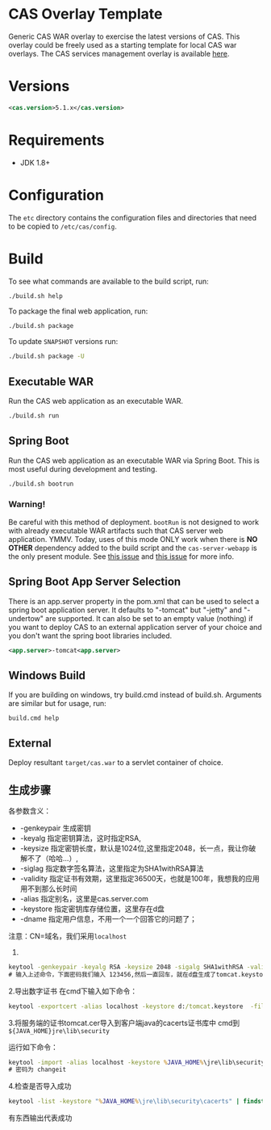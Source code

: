 CAS Overlay Template
============================

Generic CAS WAR overlay to exercise the latest versions of CAS. This overlay could be freely used as a starting template for local CAS war overlays. The CAS services management overlay is available [here](https://github.com/apereo/cas-services-management-overlay).

# Versions

```xml
<cas.version>5.1.x</cas.version>
```

# Requirements
* JDK 1.8+

# Configuration

The `etc` directory contains the configuration files and directories that need to be copied to `/etc/cas/config`.

# Build

To see what commands are available to the build script, run:

```bash
./build.sh help
```

To package the final web application, run:

```bash
./build.sh package
```

To update `SNAPSHOT` versions run:

```bash
./build.sh package -U
```


## Executable WAR

Run the CAS web application as an executable WAR.

```bash
./build.sh run
```

## Spring Boot

Run the CAS web application as an executable WAR via Spring Boot. This is most useful during development and testing.

```bash
./build.sh bootrun
```

### Warning!

Be careful with this method of deployment. `bootRun` is not designed to work with already executable WAR artifacts such that CAS server web application. YMMV. Today, uses of this mode ONLY work when there is **NO OTHER** dependency added to the build script and the `cas-server-webapp` is the only present module. See [this issue](https://github.com/apereo/cas/issues/2334) and [this issue](https://github.com/spring-projects/spring-boot/issues/8320) for more info.


## Spring Boot App Server Selection
There is an app.server property in the pom.xml that can be used to select a spring boot application server.
It defaults to "-tomcat" but "-jetty" and "-undertow" are supported. 
It can also be set to an empty value (nothing) if you want to deploy CAS to an external application server of your choice and you don't want the spring boot libraries included. 

```xml
<app.server>-tomcat<app.server>
```

## Windows Build
If you are building on windows, try build.cmd instead of build.sh. Arguments are similar but for usage, run:  

```
build.cmd help
```

## External

Deploy resultant `target/cas.war`  to a servlet container of choice.


## 生成步骤
各参数含义：
  * -genkeypair 生成密钥
  * -keyalg 指定密钥算法，这时指定RSA,
  * -keysize 指定密钥长度，默认是1024位,这里指定2048，长一点，我让你破解不了（哈哈...）,
  * -siglag 指定数字签名算法，这里指定为SHA1withRSA算法
  * -validity 指定证书有效期，这里指定36500天，也就是100年，我想我的应用用不到那么长时间
  * -alias 指定别名，这里是cas.server.com
  * -keystore 指定密钥库存储位置，这里存在d盘
  * -dname 指定用户信息，不用一个一个回答它的问题了；

  注意：CN=域名，我们采用`localhost`

1.
```cmd
keytool -genkeypair -keyalg RSA -keysize 2048 -sigalg SHA1withRSA -validity 36500 -alias localhost -keystore d:/tomcat.keystore -dname "CN=localhost,OU=sunrizetech,O=esaleb,L=GuangZhou,ST=GuangDong,C=CN"
# 输入上述命令，下面密码我们输入 123456,然后一直回车，就在d盘生成了tomcat.keystore文件；
```

2.导出数字证书
  在cmd下输入如下命令：
```cmd
keytool -exportcert -alias localhost -keystore d:/tomcat.keystore  -file d:/tomcat.cer -rfc
```

3.将服务端的证书tomcat.cer导入到客户端java的cacerts证书库中
cmd到 `${JAVA_HOME}jre\lib\security`

运行如下命令：
```cmd
keytool -import -alias localhost -keystore %JAVA_HOME%\jre\lib\security\cacerts -file d:/tomcat.cer -trustcacerts
# 密码为 changeit
```

4.检查是否导入成功
```cmd
keytool -list -keystore "%JAVA_HOME%\jre\lib\security\cacerts" | findstr/i server
```
有东西输出代表成功